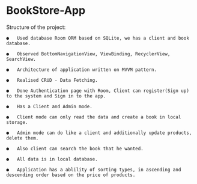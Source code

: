 #	BookStore-App

  Structure of the project:

    ●	Used database Room ORM based on SQLite, we has a client and book database.

    ●	Observed BottomNavigationView, ViewBinding, RecyclerView, SearchView.

    ●	Architecture of application written on MVVM pattern.

    ●	Realised CRUD - Data Fetching.

    ●	Done Authentication page with Room, Client can register(Sign up) to the system and Sign in to the app.

    ●	Has a Client and Admin mode. 
    
    ●	Client mode can only read the data and create a book in local storage.
    
    ●	Admin mode can do like a client and additionally update products, delete them.

    ●	Also client can search the book that he wanted.

    ●	All data is in local database.

    ●	Application has a ablility of sorting types, in ascending and descending order based on the price of products.

    

    

    
